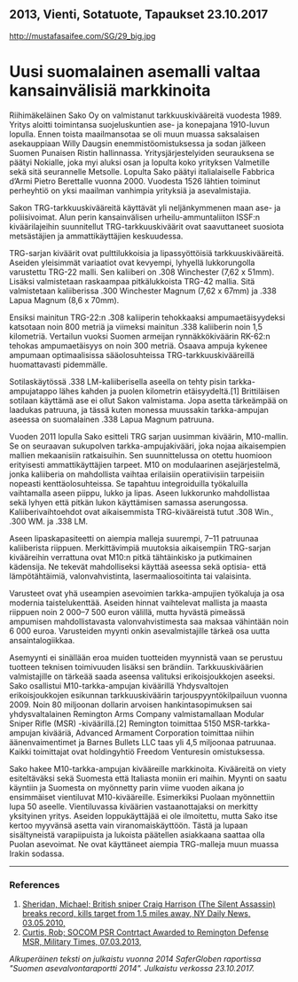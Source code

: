 2013, Vienti, Sotatuote, Tapaukset
23.10.2017
-
http://mustafasaifee.com/SG/29_big.jpg


# Uusi suomalainen asemalli valtaa kansainvälisiä markkinoita

Riihimäkeläinen Sako Oy on valmistanut tarkkuuskivääreitä vuodesta 1989. Yritys aloitti toimintansa suojeluskuntien ase- ja konepajana 1910-luvun lopulla. Ennen toista maailmansotaa se oli muun muassa saksalaisen asekauppiaan Willy Daugsin enemmistöomistuksessa ja sodan jälkeen Suomen Punaisen Ristin hallinnassa. Yritysjärjestelyiden seurauksena se päätyi Nokialle, joka myi aluksi osan ja lopulta koko yrityksen Valmetille sekä sitä seurannelle Metsolle. Lopulta Sako päätyi italialaiselle Fabbrica d’Armi Pietro Berettalle vuonna 2000. Vuodesta 1526 lähtien toiminut perheyhtiö on yksi maailman vanhimpia yrityksiä ja asevalmistajia.

Sakon TRG-tarkkuuskivääreitä käyttävät yli neljänkymmenen maan ase- ja poliisivoimat. Alun perin kansainvälisen urheilu-ammuntaliiton ISSF:n kiväärilajeihin suunnitellut TRG-tarkkuuskiväärit ovat saavuttaneet suosiota metsästäjien ja ammattikäyttäjien keskuudessa. 

TRG-sarjan kiväärit ovat pulttilukkoisia ja lipassyöttöisiä tarkkuuskivääreitä. Aseiden yleisimmät variaatiot ovat kevyempi, lyhyellä lukkorungolla varustettu TRG-22 malli. Sen kaliiberi on .308 Winchester (7,62 x 51mm). Lisäksi valmistetaan raskaampaa pitkälukkoista TRG-42 mallia. Sitä valmistetaan kaliiberissa .300 Winchester Magnum (7,62 x 67mm) ja .338 Lapua Magnum (8,6 x 70mm). 

Ensiksi mainitun TRG-22:n .308 kaliiperin tehokkaaksi ampumaetäisyydeksi katsotaan noin 800 metriä ja viimeksi mainitun .338 kaliiberin noin 1,5 kilometriä. Vertailun vuoksi Suomen armeijan rynnäkkökiväärin RK-62:n tehokas ampumaetäisyys on noin 300 metriä. Osaava ampuja kykenee ampumaan optimaalisissa sääolosuhteissa TRG-tarkkuuskivääreillä huomattavasti pidemmälle.

Sotilaskäytössä .338 LM-kaliiberisella aseella on tehty pisin tarkka-ampujatappo lähes kahden ja puolen kilometrin etäisyydeltä.[1] Brittiläisen sotilaan käyttämä ase ei ollut Sakon valmistama. Jopa asetta tärkeämpää on laadukas patruuna, ja tässä kuten monessa muussakin tarkka-ampujan aseessa on suomalainen .338 Lapua Magnum patruuna.

Vuoden 2011 lopulla Sako esitteli TRG sarjan uusimman kiväärin, M10-mallin. Se on seuraavan sukupolven tarkka-ampujakivääri, joka nojaa aikaisempien mallien mekaanisiin ratkaisuihin. Sen suunnittelussa on otettu huomioon erityisesti ammattikäyttäjien tarpeet. M10 on modulaarinen asejärjestelmä, jonka kaliiberia on mahdollista vaihtaa erilaisiin operatiivisiin tarpeisiin nopeasti kenttäolosuhteissa. Se tapahtuu integroiduilla työkaluilla vaihtamalla aseen piippu, lukko ja lipas. Aseen lukkorunko mahdollistaa sekä lyhyen että pitkän lukon käyttämisen samassa aserungossa. Kaliiberivaihtoehdot ovat aikaisemmista TRG-kivääreistä tutut .308 Win., .300 WM. ja .338 LM.

Aseen lipaskapasiteetti on aiempia malleja suurempi, 7–11 patruunaa kaliiberista riippuen. Merkittävimpiä muutoksia aikaisempiin TRG-sarjan kivääreihin verrattuna ovat M10:n pitkä tähtäinkisko ja putkimainen kädensija. Ne tekevät mahdolliseksi käyttää aseessa sekä optisia- että lämpötähtäimiä, valonvahvistinta, lasermaaliosoitinta tai valaisinta.

Varusteet ovat yhä useampien asevoimien tarkka-ampujien työkaluja ja osa modernia taistelukenttää. Aseiden hinnat vaihtelevat mallista ja maasta riippuen noin 2 000–7 500 euron välillä, mutta hyvästä pimeässä ampumisen mahdollistavasta valonvahvistimesta saa maksaa vähintään noin 6 000 euroa. Varusteiden myynti onkin asevalmistajille tärkeä osa uutta ansaintalogiikkaa.

Asemyynti ei sinällään eroa muiden tuotteiden myynnistä vaan se perustuu tuotteen teknisen toimivuuden lisäksi sen brändiin. Tarkkuuskiväärien valmistajille on tärkeää saada aseensa valituksi erikoisjoukkojen aseeksi. Sako osallistui M10-tarkka-ampujan kiväärillä Yhdysvaltojen erikoisjoukkojen esikunnan tarkkuuskiväärin tarjouspyyntökilpailuun vuonna 2009. Noin 80 miljoonan dollarin arvoisen hankintasopimuksen sai yhdysvaltalainen Remington Arms Company valmistamallaan Modular Sniper Rifle (MSR) -kiväärillä.[2] Remington toimittaa 5150 MSR-tarkka-ampujan kivääriä, Advanced Armament Corporation toimittaa niihin äänenvaimentimet ja Barnes Bullets LLC taas yli 4,5 miljoonaa patruunaa. Kaikki toimittajat ovat holdingyhtiö Freedom Venturesin omistuksessa.

Sako hakee M10-tarkka-ampujan kivääreille markkinoita. Kivääreitä on viety esiteltäväksi sekä Suomesta että Italiasta moniin eri maihin. Myynti on saatu käyntiin ja Suomesta on myönnetty parin viime vuoden aikana jo ensimmäiset vientiluvat M10-kivääreille. Esimerkiksi Puolaan myönnettiin lupa 50 aseelle. Vientiluvassa kiväärien vastaanottajaksi on merkitty yksityinen yritys. Aseiden loppukäyttäjää ei ole ilmoitettu, mutta Sako itse kertoo myyvänsä asetta vain viranomaiskäyttöön. Tästä ja lupaan sisältyneistä varapiipuista ja lukoista päätellen asiakkaana saattaa olla Puolan asevoimat. Ne ovat käyttäneet aiempia TRG-malleja muun muassa Irakin sodassa.

***

### References

1. [Sheridan, Michael; British sniper Craig Harrison (The Silent Assassin) breaks record, kills target from 1.5 miles away, NY Daily News, 03.05.2010,](http://www.nydailynews.com/news/world/british-sniper-craig-harrison-silent-assassin-breaks-record-kills-target-1-5-miles-article-1.444566)
2. [Curtis, Rob; SOCOM PSR Contrtact Awarded to Remington Defense MSR, Military Times, 07.03.2013,](http://blogs.militarytimes.com/gearscout/2013/03/07/socom-psr-awarded-to-remington-msr)

*Alkuperäinen teksti on julkaistu vuonna 2014 SaferGloben raportissa "Suomen asevalvontaraportti 2014".
Julkaistu verkossa 23.10.2017.*